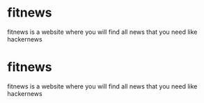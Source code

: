 # fitnews
fitnews is a website where you will find all news that you need like hackernews 
# fitnews
fitnews is a website where you will find all news that you need like hackernews 
